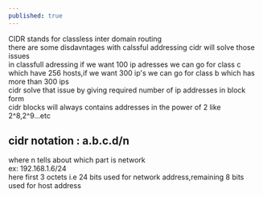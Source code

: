 ```yaml
---
published: true
---
```


CIDR stands for classless inter domain routing<br>
there are some disdavntages with calssful addressing cidr will solve those issues<br>
in classfull adressing if we want 100 ip adresses we can go for class c which have 256 hosts,if we want 300 ip's we can go for class b which has more than 300 ips<br>
cidr solve that issue by giving required number of ip addresses in block form<br>
cidr blocks will always contains addresses in the power of 2 like 2^8,2^9...etc<br>

## cidr notation : a.b.c.d/n
where n tells about which  part is network<br>
ex: 192.168.1.6/24<br>
here first 3 octets i.e 24 bits used for network address,remaining 8 bits used for host address
